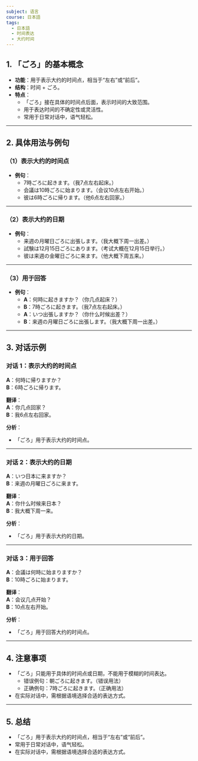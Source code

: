 ```yaml
---
subject: 语言
course: 日本語
tags:
  - 日本語
  - 时间表达
  - 大约时间
---
```


## 1. **「ごろ」的基本概念**

- **功能**：用于表示大约的时间点，相当于“左右”或“前后”。
- **结构**：时间 + ごろ。
- **特点**：
  - 「ごろ」接在具体的时间点后面，表示时间的大致范围。
  - 用于表达时间的不确定性或灵活性。
  - 常用于日常对话中，语气轻松。

---

## 2. **具体用法与例句**

### （1）**表示大约的时间点**
- **例句**：
  - 7時ごろに起きます。（我7点左右起床。）
  - 会議は10時ごろに始まります。（会议10点左右开始。）
  - 彼は6時ごろに帰ります。（他6点左右回家。）

---

### （2）**表示大约的日期**
- **例句**：
  - 来週の月曜日ごろに出張します。（我大概下周一出差。）
  - 試験は12月15日ごろにあります。（考试大概在12月15日举行。）
  - 彼は来週の金曜日ごろに来ます。（他大概下周五来。）

---

### （3）**用于回答**
- **例句**：
  - **A**：何時に起きますか？（你几点起床？）
  - **B**：7時ごろに起きます。（我7点左右起床。）
  - **A**：いつ出張しますか？（你什么时候出差？）
  - **B**：来週の月曜日ごろに出張します。（我大概下周一出差。）

---

## 3. **对话示例**

### 对话 1：表示大约的时间点
**A**：何時に帰りますか？  
**B**：6時ごろに帰ります。

**翻译**：  
**A**：你几点回家？  
**B**：我6点左右回家。

**分析**：
- 「ごろ」用于表示大约的时间点。

---

### 对话 2：表示大约的日期
**A**：いつ日本に来ますか？  
**B**：来週の月曜日ごろに来ます。

**翻译**：  
**A**：你什么时候来日本？  
**B**：我大概下周一来。

**分析**：
- 「ごろ」用于表示大约的日期。

---

### 对话 3：用于回答
**A**：会議は何時に始まりますか？  
**B**：10時ごろに始まります。

**翻译**：  
**A**：会议几点开始？  
**B**：10点左右开始。

**分析**：
- 「ごろ」用于回答大约的时间点。

---

## 4. **注意事项**
- 「ごろ」只能用于具体的时间点或日期，不能用于模糊的时间表达。
  - 错误例句：朝ごろに起きます。（错误用法）
  - 正确例句：7時ごろに起きます。（正确用法）
- 在实际对话中，需根据语境选择合适的表达方式。

---

## 5. **总结**
- 「ごろ」用于表示大约的时间点，相当于“左右”或“前后”。
- 常用于日常对话中，语气轻松。
- 在实际对话中，需根据语境选择合适的表达方式。